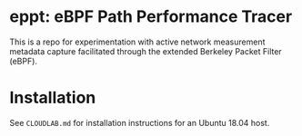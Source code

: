 # eppt: eBPF Path Performance Tracer

This is a repo for experimentation with active network measurement metadata
capture facilitated through the extended Berkeley Packet Filter (eBPF).

# Installation

See `CLOUDLAB.md` for installation instructions for an Ubuntu 18.04 host.  
